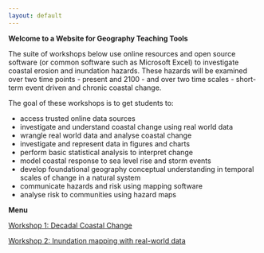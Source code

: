 ```yaml
---
layout: default
---
```


**Welcome to a Website for Geography Teaching Tools**

The suite of workshops below use online resources and open source software (or common software such as Microsoft Excel) to investigate coastal erosion and inundation hazards. These hazards will be examined over two time points - present  and 2100 - and over two time scales - short-term event driven and chronic coastal change. 

The goal of these workshops is to get students to:

* access trusted online data sources
* investigate and understand coastal change using real world data
* wrangle real world data and analyse coastal change
* investigate and represent data in figures and charts
* perform basic statistical analysis to interpret change
* model coastal response to sea level rise and storm events
* develop foundational geography conceptual understanding in temporal scales of change in a natural system
* communicate hazards and risk using mapping software
* analyse risk to communities using hazard maps

**Menu**

[Workshop 1: Decadal Coastal Change](./workshop1.html)

[Workshop 2: Inundation mapping with real-world data](./workshop2.html)

<!-- [People](./people.html)

[Research](./projects.html)

[Media and Publications](./publications.html)

[Datasets](./data.html)

[Teaching](./teaching.html)

[Available Honours and Masters Projects](./student_projects)

[Other interests](./other.html) -->
